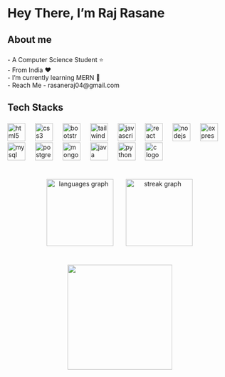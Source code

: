 <h1 align="left">Hey There, I’m Raj Rasane</h1>

###

<h2 align="left">About me</h2>

###

<p align="left">- A Computer Science Student ⭐ <br>- From India &hearts;<br>- I’m currently learning MERN 🌱 <br>- Reach Me - rasaneraj04@gmail.com</p>

###

<h2 align="left">Tech Stacks</h2>

###

<div align="left">
  <img src="https://cdn.jsdelivr.net/gh/devicons/devicon/icons/html5/html5-original.svg" height="40" alt="html5 logo"  />
  <img width="14" />
  <img src="https://cdn.jsdelivr.net/gh/devicons/devicon/icons/css3/css3-original.svg" height="40" alt="css3 logo"  />
  <img width="14" />
  <img src="https://cdn.jsdelivr.net/gh/devicons/devicon/icons/bootstrap/bootstrap-original.svg" height="40" alt="bootstrap logo"  />
  <img width="14" />
  <img src="https://cdn.simpleicons.org/tailwindcss/06B6D4" height="40" alt="tailwindcss logo"  />
  <img width="14" />
  <img src="https://cdn.jsdelivr.net/gh/devicons/devicon/icons/javascript/javascript-plain.svg" height="40" alt="javascript logo"  />
  <img width="14" />
  <img src="https://cdn.jsdelivr.net/gh/devicons/devicon/icons/react/react-original.svg" height="40" alt="react logo"  />
  <img width="14" />
  <img src="https://cdn.jsdelivr.net/gh/devicons/devicon/icons/nodejs/nodejs-original.svg" height="40" alt="nodejs logo"  />
  <img width="14" />
  <img src="https://skillicons.dev/icons?i=express" height="40" alt="express logo"  />
  <img width="14" />
  <img src="https://cdn.jsdelivr.net/gh/devicons/devicon/icons/mysql/mysql-original.svg" height="40" alt="mysql logo"  />
  <img width="14" />
  <img src="https://cdn.jsdelivr.net/gh/devicons/devicon/icons/postgresql/postgresql-original.svg" height="40" alt="postgresql logo"  />
  <img width="14" />
  <img src="https://cdn.jsdelivr.net/gh/devicons/devicon/icons/mongodb/mongodb-original.svg" height="40" alt="mongodb logo"  />
  <img width="14" />
  <img src="https://cdn.jsdelivr.net/gh/devicons/devicon/icons/java/java-original.svg" height="40" alt="java logo"  />
  <img width="14" />
  <img src="https://cdn.jsdelivr.net/gh/devicons/devicon/icons/python/python-original.svg" height="40" alt="python logo"  />
  <img width="14" />
  <img src="https://cdn.jsdelivr.net/gh/devicons/devicon/icons/c/c-original.svg" height="40" alt="c logo"  />
</div>

###

<h1 align="left"></h1>

###

<h2 align="left"></h2>

###

<div align="center">
  <img src="https://github-readme-stats.vercel.app/api/top-langs?username=rajrasane04&locale=en&hide_title=false&layout=compact&card_width=320&langs_count=5&theme=dracula&hide_border=false&order=2" height="150" alt="languages graph"  />
  &nbsp;&nbsp;&nbsp;&nbsp;&nbsp;
  <img src="https://streak-stats.demolab.com?user=rajrasane04&locale=en&mode=daily&theme=dracula&hide_border=false&border_radius=5&order=3" height="150" alt="streak graph"  />
</div>

###

<h2 align="left"></h2>

###

<h1 align="left"></h1>

###

<div align="center">
  <img height="235" src="https://swall.teahub.io/photos/small/365-3651341_place-promised-in-our-early-days-1080p.jpg"  />
</div>

###

<h1 align="left"></h1>

###
